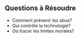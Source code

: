 ## Questions à Résoudre
- Comment prévenir les abus?
- Qui contrôle la technologie?
- Où tracer les limites morales?
